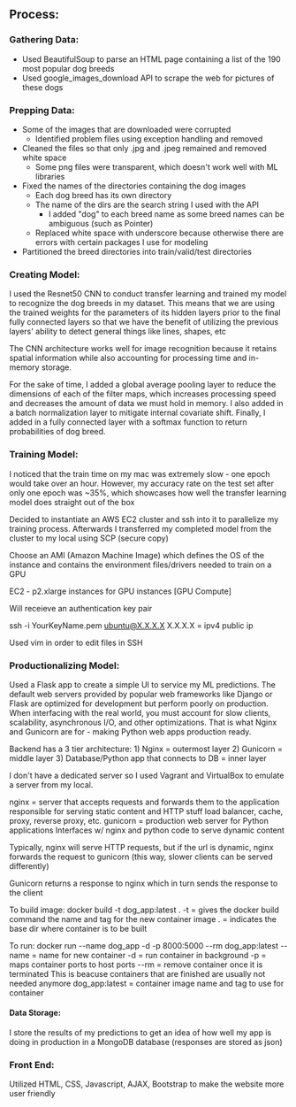 ## Process:

### Gathering Data:
- Used BeautifulSoup to parse an HTML page containing a list of the 190 most popular dog breeds
- Used google_images_download API to scrape the web for pictures of these dogs

### Prepping Data:
- Some of the images that are downloaded were corrupted
    - Identified problem files using exception handling and removed
- Cleaned the files so that only .jpg and .jpeg remained and removed white space
    - Some png files were transparent, which doesn't work well with ML libraries
- Fixed the names of the directories containing the dog images
    - Each dog breed has its own directory
    - The name of the dirs are the search string I used with the API
        - I added "dog" to each breed name as some breed names can be ambiguous (such as Pointer)
    - Replaced white space with underscore because otherwise there are errors with certain packages I use for modeling
- Partitioned the breed directories into train/valid/test directories

### Creating Model:
I used the Resnet50 CNN to conduct transfer learning and trained my model to recognize the dog breeds in my dataset. This means that we are using the trained weights for the parameters of its hidden layers prior to the final fully connected layers so that we have the benefit of utilizing the previous layers' ability to detect general things like lines, shapes, etc

The CNN architecture works well for image recognition because it retains spatial information while also accounting for processing time and in-memory storage.

For the sake of time, I added a global average pooling layer to reduce the dimensions of each of the filter maps, which increases processing speed and decreases the amount of data we must hold in memory. I also added in a batch normalization layer to mitigate internal covariate shift.  Finally, I added in a fully connected layer with a softmax function to return probabilities of dog breed.

### Training Model:
I noticed that the train time on my mac was extremely slow - one epoch would take over an hour.
However, my accuracy rate on the test set after only one epoch was ~35%, which showcases how well the transfer learning model does straight out of the box

Decided to instantiate an AWS EC2 cluster and ssh into it to parallelize my training process. Afterwards I transferred my completed model from the cluster to my local using SCP (secure copy)

Choose an AMI (Amazon Machine Image) which defines the OS of the instance and contains the environment files/drivers needed to train on a GPU

EC2 - p2.xlarge instances for GPU instances [GPU Compute]

Will receieve an authentication key pair

ssh -i YourKeyName.pem ubuntu@X.X.X.X
X.X.X.X = ipv4 public ip

Used vim in order to edit files in SSH

### Productionalizing Model:
Used a Flask app to create a simple UI to service my ML predictions.
The default web servers provided by popular web frameworks like Django or Flask are optimized for development but perform poorly on production.
When interfacing with the real world, you must account for slow clients, scalability, asynchronous I/O, and other optimizations.
That is what Nginx and Gunicorn are for - making Python web apps production ready.

Backend has a 3 tier architecture:
    1) Nginx = outermost layer
    2) Gunicorn = middle layer
    3) Database/Python app that connects to DB = inner layer

I don't have a dedicated server so I used Vagrant and VirtualBox to emulate a server from my local.

nginx = server that accepts requests and forwards them to the application
    responsible for serving static content and HTTP stuff
    load balancer, cache, proxy, reverse proxy, etc.
gunicorn = production web server for Python applications
    Interfaces w/ nginx and python code to serve dynamic content

Typically, nginx will serve HTTP requests, but if the url is dynamic, nginx forwards the request to gunicorn (this way, slower clients can be served differently)

Gunicorn returns a response to nginx which in turn sends the response to the client

To build image:
docker build -t dog_app:latest .
    -t = gives the docker build command the name and tag for the new container image
    . = indicates the base dir where container is to be built

To run:
docker run --name dog_app -d -p 8000:5000 --rm dog_app:latest
    --name = name for new container
    -d = run container in background
    -p = maps container ports to host ports
    --rm = remove container once it is terminated
        This is beacuse containers that are finished are usually not needed anymore
        dog_app:latest = container image name and tag to use for container

#### Data Storage:
I store the results of my predictions to get an idea of how well my app is doing in production in a MongoDB database (responses are stored as json)

### Front End:
Utilized HTML, CSS, Javascript, AJAX, Bootstrap to make the website more user friendly

